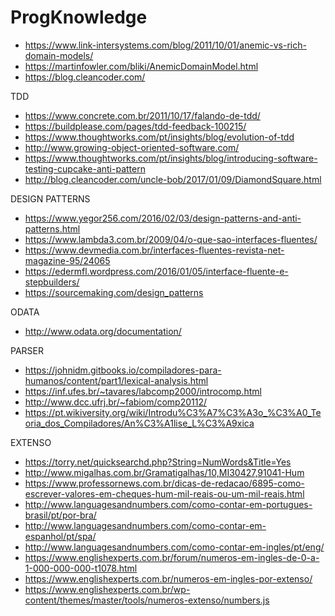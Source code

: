 # ProgKnowledge

* https://www.link-intersystems.com/blog/2011/10/01/anemic-vs-rich-domain-models/
* https://martinfowler.com/bliki/AnemicDomainModel.html
* https://blog.cleancoder.com/

TDD
* https://www.concrete.com.br/2011/10/17/falando-de-tdd/
* https://buildplease.com/pages/tdd-feedback-100215/
* https://www.thoughtworks.com/pt/insights/blog/evolution-of-tdd
* http://www.growing-object-oriented-software.com/
* https://www.thoughtworks.com/pt/insights/blog/introducing-software-testing-cupcake-anti-pattern
* http://blog.cleancoder.com/uncle-bob/2017/01/09/DiamondSquare.html

DESIGN PATTERNS
* https://www.yegor256.com/2016/02/03/design-patterns-and-anti-patterns.html
* https://www.lambda3.com.br/2009/04/o-que-sao-interfaces-fluentes/
* https://www.devmedia.com.br/interfaces-fluentes-revista-net-magazine-95/24065
* https://edermfl.wordpress.com/2016/01/05/interface-fluente-e-stepbuilders/
* https://sourcemaking.com/design_patterns


ODATA
* http://www.odata.org/documentation/

PARSER
* https://johnidm.gitbooks.io/compiladores-para-humanos/content/part1/lexical-analysis.html
* https://inf.ufes.br/~tavares/labcomp2000/introcomp.html
* http://www.dcc.ufrj.br/~fabiom/comp20112/
* https://pt.wikiversity.org/wiki/Introdu%C3%A7%C3%A3o_%C3%A0_Teoria_dos_Compiladores/An%C3%A1lise_L%C3%A9xica


EXTENSO
* https://torry.net/quicksearchd.php?String=NumWords&Title=Yes
* http://www.migalhas.com.br/Gramatigalhas/10,MI30427,91041-Hum
* https://www.professornews.com.br/dicas-de-redacao/6895-como-escrever-valores-em-cheques-hum-mil-reais-ou-um-mil-reais.html
* http://www.languagesandnumbers.com/como-contar-em-portugues-brasil/pt/por-bra/
* http://www.languagesandnumbers.com/como-contar-em-espanhol/pt/spa/
* http://www.languagesandnumbers.com/como-contar-em-ingles/pt/eng/
* https://www.englishexperts.com.br/forum/numeros-em-ingles-de-0-a-1-000-000-000-t1078.html
* https://www.englishexperts.com.br/numeros-em-ingles-por-extenso/
* https://www.englishexperts.com.br/wp-content/themes/master/tools/numeros-extenso/numbers.js
